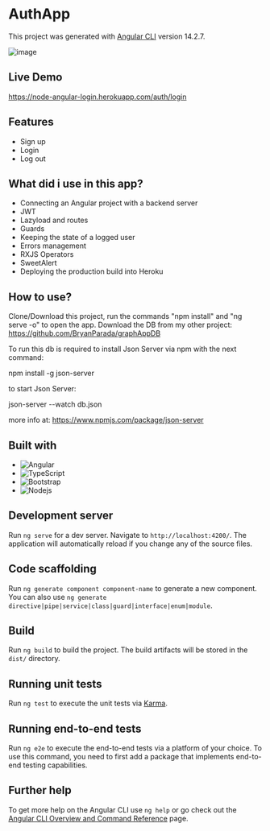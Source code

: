 # AuthApp

This project was generated with [Angular CLI](https://github.com/angular/angular-cli) version 14.2.7.

![image](https://user-images.githubusercontent.com/51382458/200377969-61c242f1-bd3a-455b-8ba6-aefc94e452c9.png)

## Live Demo

https://node-angular-login.herokuapp.com/auth/login

## Features

* Sign up
* Login
* Log out

## What did i use in this app?

* Connecting an Angular project with a backend server
* JWT
* Lazyload and routes
* Guards
* Keeping the state of a logged user
* Errors management
* RXJS Operators
* SweetAlert
* Deploying the production build into Heroku

## How to use?

Clone/Download this project, run the commands "npm install" and "ng serve -o" to open the app.
Download the DB from my other project: https://github.com/BryanParada/graphAppDB

To run this db is required to install Json Server via npm with the next command:

npm install -g json-server

to start Json Server:

json-server --watch db.json

more info at: 
https://www.npmjs.com/package/json-server

## Built with

* ![Angular][Angular.io]
* ![TypeScript][TypeScript.io]
* ![Bootstrap][Bootstrap.io] 
* ![Nodejs][nodejs.io]  


## Development server

Run `ng serve` for a dev server. Navigate to `http://localhost:4200/`. The application will automatically reload if you change any of the source files.

## Code scaffolding

Run `ng generate component component-name` to generate a new component. You can also use `ng generate directive|pipe|service|class|guard|interface|enum|module`.

## Build

Run `ng build` to build the project. The build artifacts will be stored in the `dist/` directory.

## Running unit tests

Run `ng test` to execute the unit tests via [Karma](https://karma-runner.github.io).

## Running end-to-end tests

Run `ng e2e` to execute the end-to-end tests via a platform of your choice. To use this command, you need to first add a package that implements end-to-end testing capabilities.

## Further help

To get more help on the Angular CLI use `ng help` or go check out the [Angular CLI Overview and Command Reference](https://angular.io/cli) page.

[Angular.io]: https://img.shields.io/badge/-Angular-red
[TypeScript.io]: https://img.shields.io/badge/-TypeScript-blue
[Bootstrap.io]: https://img.shields.io/badge/-Bootstrap%205-blueviolet 
[nodejs.io]: https://img.shields.io/badge/-Node.js-brightgreen
